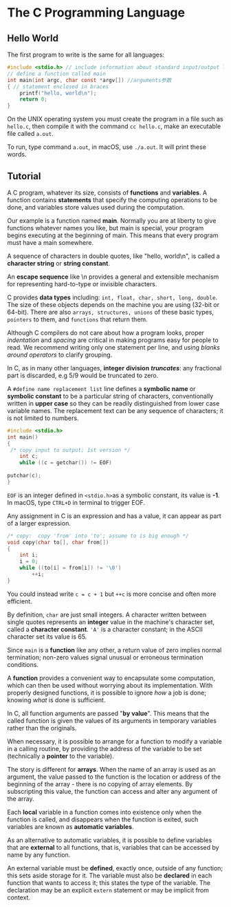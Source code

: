 # The C Programming Language

## Hello World

The first program to write is the same for all languages:

```c
#include <stdio.h> // include information about standard input/output library
// define a function called main
int main(int argc, char const *argv[]) //arguments参数
{ // statement enclosed in braces
    printf("hello, world\n"); 
    return 0;
}
```

On the UNIX operating system you must create the program in a file such as `hello.c`, then compile it with the command `cc hello.c`, make an executable file called `a.out`.

To run, type command `a.out`, in macOS, use `./a.out`. It will print these words.

## Tutorial

A C program, whatever its size, consists of **functions** and **variables**. A function contains **statements** that specify the computing operations to be done, and variables store values used during the computation. 

Our example is a function named **main**. Normally you are at liberty to give functions whatever names you like, but main is special, your program begins executing at the beginning of main. This means that every program must have a main somewhere.

A sequence of characters in double quotes, like "hello, world\n", is called a **character string** or **string constant**.

An **escape sequence** like \n provides a general and extensible mechanism for representing hard-to-type or invisible characters.

C provides **data types** including: `int, float, char, short, long, double`. The size of these objects depends on the machine you are using \(32-bit or 64-bit\). There are also `arrays, structures, unions` of these basic types, `pointers` to them, and `functions` that return them.

Although C compilers do not care about how a program looks, proper _indentation_ and _spacing_ are critical in making programs easy for people to read. We recommend writing only one statement per line, and using _blanks around operators_ to clarify grouping.

In C, as in many other languages, **integer** **division** _**truncates**_: any fractional part is discarded, e.g 5/9 would be truncated to zero.

A `#define name replacement list` line defines a **symbolic name** or **symbolic constant** to be a particular string of characters, conventionally written in **upper case** so they can be readily distinguished from lower case variable names. The replacement text can be any sequence of characters; it is not limited to numbers.

```c
#include <stdio.h>
int main(){ /* copy input to output; 1st version */
    int c;
    while ((c = getchar()) != EOF)
        putchar(c);
}
```

`EOF` is an integer defined in `<stdio.h>`as a symbolic constant, its value is **-1**. In macOS, type `CTRL+D` in terminal to trigger EOF.

Any assignment in C is an expression and has a value, it can appear as part of a larger expression.

```c
/* copy:  copy 'from' into 'to'; assume to is big enough */
void copy(char to[], char from[]) 
{
    int i;
    i = 0;
    while ((to[i] = from[i]) != '\0')
        ++i; 
}
```

You could instead write `c = c + 1` but `++c` is more concise and often more efficient.

By definition, `char` are just small integers. A character written between single quotes represents an **integer** value in the machine's character set, called a **character constant**. `'A'` is a character constant; in the ASCII character set its value is 65.

Since `main` is a **function** like any other, a return value of zero implies normal termination; non-zero values signal unusual or erroneous termination conditions.

A **function** provides a convenient way to encapsulate some computation, which can then be used without worrying about its implementation. With properly designed functions, it is possible to ignore _how_ a job is done; knowing _what_ is done is sufficient.

In C, all function arguments are passed "**by value**". This means that the called function is given the values of its arguments in temporary variables rather than the originals.

When necessary, it is possible to arrange for a function to modify a variable in a calling routine, by providing the address of the variable to be set \(technically a **pointer** to the variable\).

The story is different for **arrays**. When the name of an array is used as an argument, the value passed to the function is the location or address of the beginning of the array - there is no copying of array elements. By subscripting this value, the function can access and alter any argument of the array.

Each **local** variable in a function comes into existence only when the function is called, and disappears when the function is exited, such variables are known as **automatic variables**.

As an alternative to automatic variables, it is possible to define variables that are **external** to all functions, that is, variables that can be accessed by name by any function.

An external variable must be **defined**, exactly once, outside of any function; this sets aside storage for it. The variable must also be **declared** in each function that wants to access it; this states the type of the variable. The declaration may be an explicit `extern` statement or may be implicit from context.



